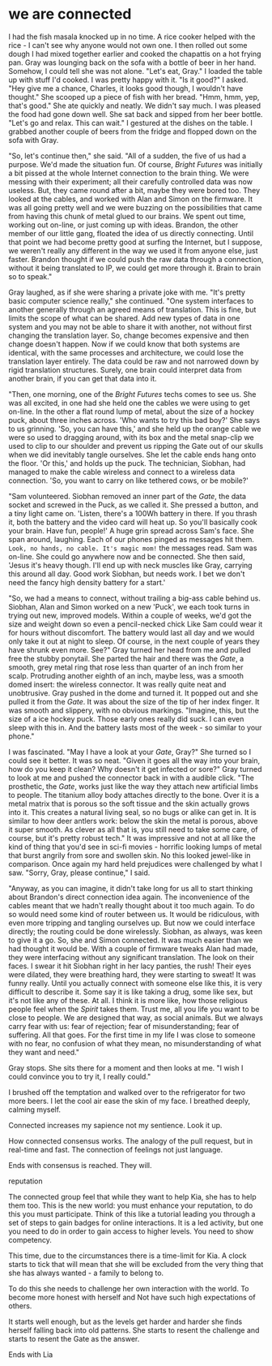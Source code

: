 # we are connected

I had the fish masala knocked up in no time. A rice cooker helped with the rice - I can't see why anyone would not own one. I then rolled out some dough I had mixed together earlier and cooked the chapattis on a hot frying pan. Gray was lounging back on the sofa with a bottle of beer in her hand. Somehow, I could tell she was not alone. "Let's eat, Gray." I loaded the table up with stuff I'd cooked. I was pretty happy with it. "Is it good?" I asked. "Hey give me a chance, Charles, it looks good though, I wouldn't have thought." She scooped up a piece of fish with her bread. "Hmm, hmm, yep, that's good." She ate quickly and neatly. We didn't say much. I was pleased the food had gone down well. She sat back and sipped from her beer bottle. "Let's go and relax. This can wait." I gestured at the dishes on the table. I grabbed another couple of beers from the fridge and flopped down on the sofa with Gray.

"So, let's continue then," she said. "All of a sudden, the five of us had a purpose. We'd made the situation fun. Of course, *Bright Futures* was initially a bit pissed at the whole Internet connection to the brain thing. We were messing with their experiment; all their carefully controlled data was now useless. But, they came round after a bit, maybe they were bored too. They looked at the cables, and worked with Alan and Simon on the firmware. It was all going pretty well and we were buzzing on the possibilities that came from having this chunk of metal glued to our brains. We spent out time, working out on-line, or just coming up with ideas. Brandon, the other member of our little gang, floated the idea of us directly connecting. Until that point we had become pretty good at surfing the Internet, but I suppose, we weren't really any different in the way we used it from anyone else, just faster. Brandon thought if we could push the raw data through a connection, without it being translated to IP, we could get more through it. Brain to brain so to speak." 

Gray laughed, as if she were sharing a private joke with me. "It's pretty basic computer science really," she continued. "One system interfaces to another generally through an agreed means of translation. This is fine, but limits the scope of what can be shared. Add new types of data in one system and you may not be able to share it with another, not without first changing the translation layer. So, change becomes expensive and then change doesn't happen. Now if we could know that both systems are identical, with the same processes and architecture, we could lose the translation layer entirely. The data could be raw and not narrowed down by rigid translation structures. Surely, one brain could interpret data from another brain, if you can get that data into it.

"Then, one morning, one of the *Bright Futures* techs comes to see us. She was all excited, in one had she held one the cables we were using to get on-line. In the other a flat round lump of metal, about the size of a hockey puck, about three inches across. 'Who wants to try this bad boy?' She says to us grinning. 'So, you can have this,' and she held up the orange cable we were so used to dragging around, with its box and the metal snap-clip we used to clip to our shoulder and prevent us ripping the Gate out of our skulls when we did inevitably tangle ourselves. She let the cable ends hang onto the floor. 'Or this,' and holds up the puck. The technician, Siobhan, had managed to make the cable wireless and connect to a wireless data connection. 'So, you want to carry on like tethered cows, or be mobile?' 

"Sam volunteered. Siobhan removed an inner part of the *Gate*, the data socket and screwed in the Puck, as we called it. She pressed a button, and a tiny light came on. 'Listen, there's a 100Wh battery in there. If you thrash it, both the battery and the video card will heat up. So you'll basically cook your brain. Have fun, people!' A huge grin spread across Sam's face. She span around, laughing. Each of our phones pinged as messages hit them. ``Look, no hands, no cable. It's magic mom!`` the messages read. Sam was on-line. She could go anywhere now and be connected. She then said, 'Jesus it's heavy though. I'll end up with neck muscles like Gray, carrying this around all day. Good work Siobhan, but needs work. I bet we don't need the fancy high density battery for a start.'

"So, we had a means to connect, without trailing a big-ass cable behind us. Siobhan, Alan and Simon worked on a new 'Puck', we each took turns in trying out new, improved models. Within a couple of weeks, we'd got the size and weight down so even a pencil-necked chick Like Sam could wear it for hours without discomfort. The battery would last all day and we would only take it out at night to sleep. Of course, in the next couple of years they have shrunk even more. See?" Gray turned her head from me and pulled free the stubby ponytail. She parted the hair and there was the *Gate*, a smooth, grey metal ring that rose less than quarter of an inch from her scalp. Protruding another eighth of an inch, maybe less, was a smooth domed insert: the wireless connector. It was really quite neat and unobtrusive. Gray pushed in the dome and turned it. It popped out and she pulled it from the *Gate*. It was about the size of the tip of her index finger. It was smooth and slippery, with no obvious markings. "Imagine, this, but the size of a ice hockey puck. Those early ones really did suck. I can even sleep with this in. And the battery lasts most of the week - so similar to your phone."

I was fascinated. "May I have a look at your *Gate*, Gray?" She turned so I could see it better. It was so neat. "Given it goes all the way into your brain, how do you keep it clean? Why doesn't it get infected or sore?" Gray turned to look at me and pushed the connector back in with a audible click. "The prosthetic, the *Gate*, works just like the way they attach new artificial limbs to people. The titanium alloy body attaches directly to the bone. Over it is a metal matrix that is porous so the soft tissue and the skin actually grows into it. This creates a natural living seal, so no bugs or alike can get in. It is similar to how deer antlers work: below the skin the metal is porous, above it super smooth. As clever as all that is, you still need to take some care, of course, but it's pretty robust tech." It was impressive and not at all like the kind of thing that you'd see in sci-fi movies - horrific looking lumps of metal that burst angrily from sore and swollen skin. No this looked jewel-like in comparison. Once again my hard held prejudices were challenged by what I saw. "Sorry, Gray, please continue," I said.

"Anyway, as you can imagine, it didn't take long for us all to start thinking about Brandon's direct connection idea again. The inconvenience of the cables meant that we hadn't really thought about it too much again. To do so would need some kind of router between us. It would be ridiculous, with even more tripping and tangling ourselves up. But now we could interface directly; the routing could be done wirelessly. Siobhan, as always, was keen to give it a go. So, she and Simon connected. It was much easier than we had thought it would be. With a couple of firmware tweaks Alan had made, they were interfacing without any significant translation. The look on their faces. I swear it hit Siobhan right in her lacy panties, the rush! Their eyes were dilated, they were breathing hard, they were starting to sweat! It was funny really. Until you actually connect with someone else like this, it is very difficult to describe it. Some say it is like taking a drug, some like sex, but it's not like any of these. At all. I think it is more like, how those religious people feel when the *Spirit* takes them. Trust me, all you life you want to be close to people. We are designed that way, as social animals. But we always carry fear with us: fear of rejection; fear of misunderstanding; fear of suffering. All that goes. For the first time in my life I was close to someone with no fear, no confusion of what they mean, no misunderstanding of what they want and need."

Gray stops. She sits there for a moment and then looks at me. "I wish I could convince you to try it, I really could."

I brushed off the temptation and walked over to the refrigerator for two more beers. I let the cool air ease the skin of my face. I breathed deeply, calming myself.





Connected increases my sapience not my sentience. Look it up.


How connected consensus works. The analogy of the pull request, but in real-time and fast. The connection of feelings not just language.

Ends with consensus is reached. They will.

 reputation

The connected group feel that while they want to help Kia, she has to help them too. This is the new world: you must enhance your reputation, to do this you must participate. Think of this like a tutorial leading you through a set of steps to gain badges for online interactions. It is a led activity, but one you need to do in order to gain access to higher levels. You need to show competency.

This time, due to the circumstances there is a time-limit for Kia. A clock starts to tick that will mean that she will be excluded from the very thing that she has always wanted - a family to belong to.

To do this she needs to challenge her own interaction with the world. To become more honest with herself and Not have such high expectations of others.

It starts well enough, but as the levels get harder and harder she finds herself falling back into old patterns. She starts to resent the challenge and starts to resent the Gate as the answer.

Ends with Lia


